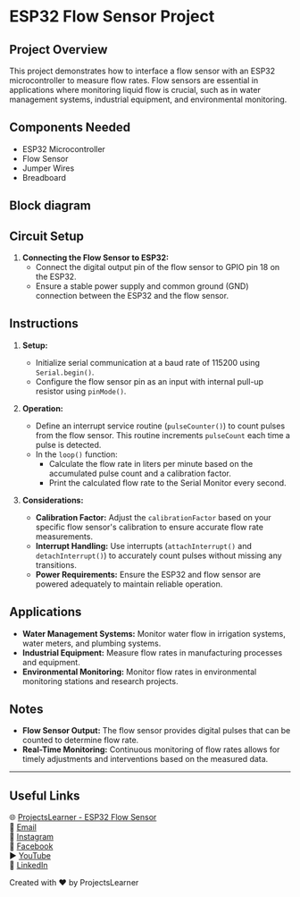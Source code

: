 # ESP32 Flow Sensor Project

## Project Overview
This project demonstrates how to interface a flow sensor with an ESP32 microcontroller to measure flow rates. Flow sensors are essential in applications where monitoring liquid flow is crucial, such as in water management systems, industrial equipment, and environmental monitoring.

## Components Needed
- ESP32 Microcontroller
- Flow Sensor
- Jumper Wires
- Breadboard

## Block diagram


## Circuit Setup
1. **Connecting the Flow Sensor to ESP32:**
   - Connect the digital output pin of the flow sensor to GPIO pin 18 on the ESP32.
   - Ensure a stable power supply and common ground (GND) connection between the ESP32 and the flow sensor.

## Instructions
1. **Setup:**
   - Initialize serial communication at a baud rate of 115200 using `Serial.begin()`.
   - Configure the flow sensor pin as an input with internal pull-up resistor using `pinMode()`.

2. **Operation:**
   - Define an interrupt service routine (`pulseCounter()`) to count pulses from the flow sensor. This routine increments `pulseCount` each time a pulse is detected.
   - In the `loop()` function:
     - Calculate the flow rate in liters per minute based on the accumulated pulse count and a calibration factor.
     - Print the calculated flow rate to the Serial Monitor every second.

3. **Considerations:**
   - **Calibration Factor:** Adjust the `calibrationFactor` based on your specific flow sensor's calibration to ensure accurate flow rate measurements.
   - **Interrupt Handling:** Use interrupts (`attachInterrupt()` and `detachInterrupt()`) to accurately count pulses without missing any transitions.
   - **Power Requirements:** Ensure the ESP32 and flow sensor are powered adequately to maintain reliable operation.

## Applications
- **Water Management Systems:** Monitor water flow in irrigation systems, water meters, and plumbing systems.
- **Industrial Equipment:** Measure flow rates in manufacturing processes and equipment.
- **Environmental Monitoring:** Monitor flow rates in environmental monitoring stations and research projects.

## Notes
- **Flow Sensor Output:** The flow sensor provides digital pulses that can be counted to determine flow rate.
- **Real-Time Monitoring:** Continuous monitoring of flow rates allows for timely adjustments and interventions based on the measured data.

---

## Useful Links
🌐 [ProjectsLearner - ESP32 Flow Sensor](https://projectslearner.com/learn/esp32-flow-sensor)  
📧 [Email](mailto:projectslearner@gmail.com)  
📸 [Instagram](https://www.instagram.com/projectslearner/)  
📘 [Facebook](https://www.facebook.com/projectslearner)  
▶️ [YouTube](https://www.youtube.com/@ProjectsLearner)  
📘 [LinkedIn](https://www.linkedin.com/in/projectslearner)

Created with ❤️ by ProjectsLearner